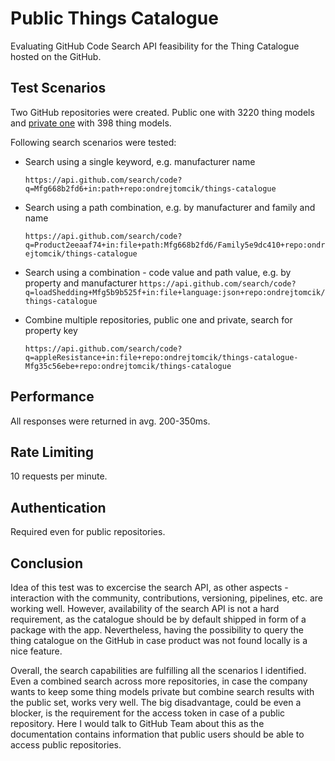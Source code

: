 # Public Things Catalogue

Evaluating GitHub Code Search API feasibility for the Thing Catalogue hosted on the GitHub.

## Test Scenarios

Two GitHub repositories were created. Public one with 3220 thing models and [private one](https://github.com/ondrejtomcik/things-catalogue-Mfg35c56ebe) with 398 thing models.

Following search scenarios were tested:

- Search using a single keyword, e.g. manufacturer name

  `https://api.github.com/search/code?q=Mfg668b2fd6+in:path+repo:ondrejtomcik/things-catalogue`

- Search using a path combination, e.g. by manufacturer and family and name

  `https://api.github.com/search/code?q=Product2eeaaf74+in:file+path:Mfg668b2fd6/Family5e9dc410+repo:ondrejtomcik/things-catalogue`

- Search using a combination - code value and path value, e.g. by property and manufacturer
    `https://api.github.com/search/code?q=loadShedding+Mfg5b9b525f+in:file+language:json+repo:ondrejtomcik/things-catalogue`

- Combine multiple repositories, public one and private, search for property key

    `https://api.github.com/search/code?q=appleResistance+in:file+repo:ondrejtomcik/things-catalogue-Mfg35c56ebe+repo:ondrejtomcik/things-catalogue`

## Performance

All responses were returned in avg. 200-350ms.

## Rate Limiting

10 requests per minute.

## Authentication

Required even for public repositories.

## Conclusion

Idea of this test was to excercise the search API, as other aspects - interaction with the community, contributions, versioning, pipelines, etc. are working well. However, availability of the search API is not a hard requirement, as the catalogue should be by default shipped in form of a package with the app. Nevertheless, having the possibility to query the thing catalogue on the GitHub in case product was not found locally is a nice feature.

Overall, the search capabilities are fulfilling all the scenarios I identified. Even a combined search across more repositories, in case the company wants to keep some thing models private but combine search results with the public set, works very well. The big disadvantage, could be even a blocker, is the requirement for the access token in case of a public repository. Here I would talk to GitHub Team about this as the documentation contains information that public users should be able to access public repositories.
